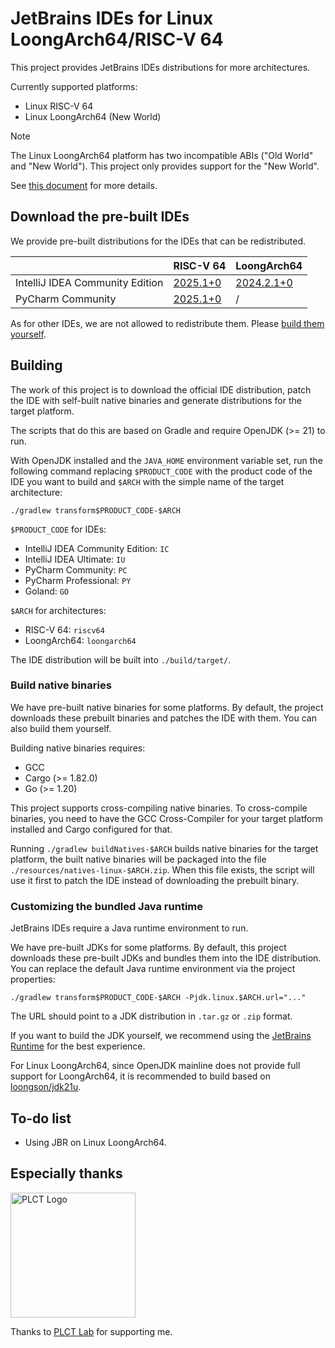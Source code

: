 # JetBrains IDEs for Linux LoongArch64/RISC-V 64

This project provides JetBrains IDEs distributions for more architectures.

Currently supported platforms:

* Linux RISC-V 64
* Linux LoongArch64 (New World)


> [!NOTE]
> The Linux LoongArch64 platform has two incompatible ABIs ("Old World" and "New World").
> This project only provides support for the "New World".
> 
> See [this document](https://areweloongyet.com/en/docs/old-and-new-worlds/) for more details.

## Download the pre-built IDEs

We provide pre-built distributions for the IDEs that can be redistributed.

|                                 | RISC-V 64                                                           | LoongArch64                                                               |
|---------------------------------|---------------------------------------------------------------------|---------------------------------------------------------------------------|
| IntelliJ IDEA Community Edition | [2025.1+0](https://github.com/Glavo/JetBrains-IDE-Multiarch/releases/tag/idea/2025.1+0)   | [2024.2.1+0](https://github.com/Glavo/JetBrains-IDE-Multiarch/releases/tag/idea/2024.2.1+0) |
| PyCharm Community               | [2025.1+0](https://github.com/Glavo/JetBrains-IDE-Multiarch/releases/tag/pycharm/2025.1+0) | /                                                                         |

As for other IDEs, we are not allowed to redistribute them.
Please [build them yourself](#Building).

## Building

The work of this project is to download the official IDE distribution,
patch the IDE with self-built native binaries and generate distributions for the target platform.

The scripts that do this are based on Gradle and require OpenJDK (>= 21) to run.


With OpenJDK installed and the `JAVA_HOME` environment variable set,
run the following command replacing `$PRODUCT_CODE` with the product code of the IDE you want to build
and `$ARCH` with the simple name of the target architecture:

```
./gradlew transform$PRODUCT_CODE-$ARCH
```

`$PRODUCT_CODE` for IDEs:

* IntelliJ IDEA Community Edition: `IC`
* IntelliJ IDEA Ultimate: `IU`
* PyCharm Community: `PC`
* PyCharm Professional: `PY`
* Goland: `GO`

`$ARCH` for architectures:

* RISC-V 64: `riscv64`
* LoongArch64: `loongarch64`

The IDE distribution will be built into `./build/target/`.

### Build native binaries

We have pre-built native binaries for some platforms.
By default, the project downloads these prebuilt binaries and patches the IDE with them.
You can also build them yourself.

Building native binaries requires:

* GCC
* Cargo (>= 1.82.0)
* Go (>= 1.20)

This project supports cross-compiling native binaries.
To cross-compile binaries, you need to have the GCC Cross-Compiler for your target platform installed and Cargo configured for that.

Running `./gradlew buildNatives-$ARCH` builds native binaries for the target platform,
the built native binaries will be packaged into the file `./resources/natives-linux-$ARCH.zip`.
When this file exists, the script will use it first to patch the IDE instead of downloading the prebuilt binary.

### Customizing the bundled Java runtime

JetBrains IDEs require a Java runtime environment to run.

We have pre-built JDKs for some platforms.
By default, this project downloads these pre-built JDKs and bundles them into the IDE distribution.
You can replace the default Java runtime environment via the project properties:

```
./gradlew transform$PRODUCT_CODE-$ARCH -Pjdk.linux.$ARCH.url="..."
```

The URL should point to a JDK distribution in `.tar.gz` or `.zip` format.

If you want to build the JDK yourself,
we recommend using the [JetBrains Runtime](https://github.com/JetBrains/JetBrainsRuntime) for the best experience.

For Linux LoongArch64, since OpenJDK mainline does not provide full support for LoongArch64,
it is recommended to build based on [loongson/jdk21u](https://github.com/loongson/jdk21u).

## To-do list

* Using JBR on Linux LoongArch64.

## Especially thanks

<img alt="PLCT Logo" src="./PLCT.svg" width="200" height="200">

Thanks to [PLCT Lab](https://plctlab.org) for supporting me.
